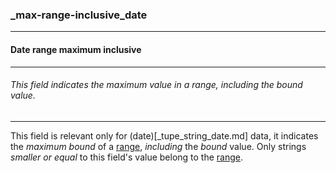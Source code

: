 ### _max-range-inclusive_date



------
#### Date range maximum inclusive



------
###### This field indicates the maximum value in a range, including the bound value.



------
This field is relevant only for (date)[_tupe_string_date.md] data, it indicates the *maximum bound* of a [range](_range_date.md), *including* the *bound* value. Only strings *smaller or equal* to this field's value belong to the [range](_range_date.md).